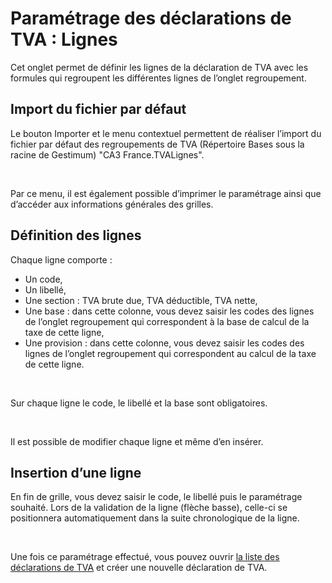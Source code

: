 # Paramétrage des déclarations de TVA : Lignes



Cet onglet permet de définir les lignes de la déclaration de TVA avec 
 les formules qui regroupent les différentes lignes de l’onglet regroupement.


## Import du fichier par défaut


Le bouton Importer et le menu contextuel permettent de réaliser l’import 
 du fichier par défaut des regroupements de TVA (Répertoire Bases sous 
 la racine de Gestimum) "CA3 France.TVALignes".


 


Par ce menu, il est également possible d’imprimer le paramétrage ainsi 
 que d’accéder aux informations générales des grilles.


## Définition des lignes


Chaque ligne comporte :


* Un code,
* Un libellé,
* Une section : TVA 
 brute due, TVA déductible, TVA nette,
* Une base : dans 
 cette colonne, vous devez saisir les codes des lignes de l’onglet 
 regroupement qui correspondent à la base de calcul de la taxe de cette 
 ligne,
* Une provision : 
 dans cette colonne, vous devez saisir les codes des lignes de l’onglet 
 regroupement qui correspondent au calcul de la taxe de cette ligne.


 


Sur chaque ligne le code, le libellé et la base sont obligatoires.


 


Il est possible de modifier chaque ligne et même d’en insérer.


## Insertion d’une ligne


En fin de grille, vous devez saisir le code, le libellé puis le paramétrage 
 souhaité. Lors de la validation de la ligne (flèche basse), celle-ci se 
 positionnera automatiquement dans la suite chronologique de la ligne.


 


Une fois ce paramétrage effectué, vous pouvez ouvrir [la 
 liste des déclarations de TVA](ListeDeclarationsTVA.md) et créer une nouvelle déclaration de 
 TVA.


